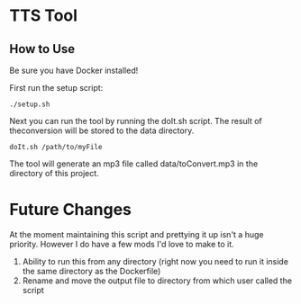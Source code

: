 # TTS Tool

## How to Use

Be sure you have Docker installed!

First run the setup script:

```
./setup.sh
```

Next you can run the tool by running the doIt.sh script.  The result of theconversion will be stored to the data directory.

```
doIt.sh /path/to/myFile
```

The tool will generate an mp3 file called data/toConvert.mp3 in the directory of this project.

# Future Changes

At the moment maintaining this script and prettying it up isn't a huge priority.  However I do have a few mods I'd love to make to it.

1.  Ability to run this from any directory (right now you need to run it inside the same directory as the Dockerfile)
2.  Rename and move the output file to directory from which user called the script
